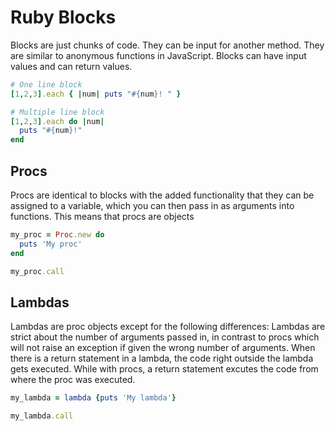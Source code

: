 # Ruby Blocks

Blocks are just chunks of code. They can be input for another method. They are similar to anonymous functions in JavaScript. Blocks can have input values and can return values.

```ruby
# One line block
[1,2,3].each { |num| puts "#{num}! " }

# Multiple line block
[1,2,3].each do |num|
  puts "#{num}!"
end
```

## Procs

Procs are identical to blocks with the added functionality that they can be assigned to a variable, which you can then pass in as arguments into functions. This means that procs are objects

```ruby
my_proc = Proc.new do
  puts 'My proc'
end

my_proc.call
```

## Lambdas

Lambdas are proc objects except for the following differences: Lambdas are strict about the number of arguments passed in, in contrast to procs which will not raise an exception if given the wrong number of arguments. When there is a return statement in a lambda, the code right outside the lambda gets executed. While with procs, a return statement excutes the code from where the proc was executed.

```ruby
my_lambda = lambda {puts 'My lambda'}

my_lambda.call
```
